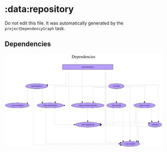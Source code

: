 # :data:repository

Do not edit this file.
It was automatically generated by the `projectDependencyGraph` task.

## Dependencies
![](assets/module_dependency_graph.svg)
